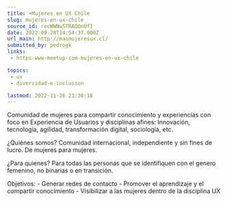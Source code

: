 ```yaml
---
title: +Mujeres en UX Chile
slug: mujeres-en-ux-chile
source_id: recWWNwSTRAQOnUfI
date: 2022-09-28T14:54:37.000Z
url_main: http://masmujeresux.cl/
submitted_by: pedrogk
links: 
 - https-www-meetup-com-mujeres-en-ux-chile

topics: 
 - ux
 - diversidad-e-inclusion

lastmod: 2022-11-26 23:30:18
---
```


Comunidad de mujeres para compartir conocimiento y experiencias con foco en Experiencia de Usuarios y disciplinas afines: Innovación, tecnología, agilidad, transformación digital, sociología, etc.

¿Quiénes somos?
Comunidad internacional, independiente y sin fines de lucro.
De mujeres para mujeres.

¿Para quienes?
Para todas las personas que se identifiquen con el genero femenino, no binarias o en transición.

Objetivos:
\- Generar redes de contacto
\- Promover el aprendizaje y el compartir conocimiento
\- Visibilizar a las mujeres dentro de la disciplina UX

